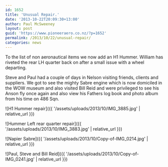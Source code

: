 ```yaml
---
id: 1652
title: 'Unusual Repair.'
date: '2013-10-22T20:09:30+13:00'
author: Paul McSweeney
layout: post
guid: 'https://www.pioneeraero.co.nz/?p=1652'
permalink: /2013/10/22/unusual-repair/
categories: news
---
```


To the list of non aeronautical items we now add an H1 Hummer. William has riveted the rear LH quarter back on after a small issue with a wheel departing.

Steve and Paul had a couple of days in Nelson visiting friends, clients and suppliers. We got to see the mighty Sabre engine which is now domiciled in the WOW museum and also visited Bill Reid and were privileged to see his Anson fly once again and also view his Fathers log book and photo album from his time on 486 Sqn.

![H1 Hummer repair]({{ '/assets/uploads/2013/10/IMG_3885.jpg' | relative_url }})

![Hummer Left rear quarter repair]({{ '/assets/uploads/2013/10/IMG_3883.jpg' | relative_url }})

![Napier Sabre]({{ '/assets/uploads/2013/10/Copy-of-IMG_0214.jpg' | relative_url }})

![Paul, Steve and Bill Reid]({{ '/assets/uploads/2013/10/Copy-of-IMG_0241.jpg' | relative_url }})
